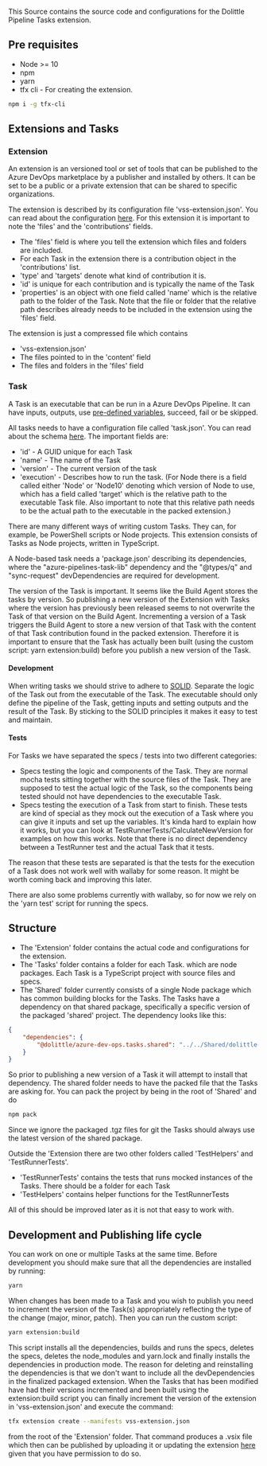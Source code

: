 This Source contains the source code and configurations for the Dolittle Pipeline Tasks extension.

## Pre requisites
* Node >= 10
* npm
* yarn
* tfx cli - For creating the extension.
```bash
npm i -g tfx-cli
```

## Extensions and Tasks

### Extension
An extension is an versioned tool or set of tools that can be published to the Azure DevOps marketplace by a publisher and installed by others. It can be set to be a public or a private extension that can be shared to specific organizations.

The extension is described by its configuration file 'vss-extension.json'. You can read about the configuration [here](https://docs.microsoft.com/en-us/azure/devops/extend/develop/manifest?view=azure-devops). For this extension it is important to note the 'files' and the 'contributions' fields. 
* The 'files' field is where you tell the extension which files and folders are included.
* For each Task in the extension there is a contribution object in the 'contributions' list.
* 'type' and 'targets' denote what kind of contribution it is.
* 'id' is unique for each contribution and is typically the name of the Task
* 'properties' is an object with one field called 'name' which is the relative path to the folder of the Task. Note that the file or folder that the relative path describes already needs to be included in the extension using the 'files' field. 

The extension is just a compressed file which contains
* 'vss-extension.json'
* The files pointed to in the 'content' field
* The files and folders in the 'files' field

### Task
A Task is an executable that can be run in a Azure DevOps Pipeline. It can have inputs, outputs, use [pre-defined variables](https://docs.microsoft.com/en-us/azure/devops/pipelines/build/variables?view=azure-devops&tabs=yaml), succeed, fail or be skipped.

All tasks needs to have a configuration file called 'task.json'. You can read about the schema [here](https://github.com/microsoft/azure-pipelines-task-lib/blob/master/tasks.schema.json). The important fields are:
* 'id' - A GUID unique for each Task
* 'name' - The name of the Task
* 'version' - The current version of the task
* 'execution' - Describes how to run the task. (For Node there is a field called either 'Node' or 'Node10' denoting which version of Node to use, which has a field called 'target' which is the relative path to the executable Task file. Also important to note that this relative path needs to be the actual path to the executable in the packed extension.)

There are many different ways of writing custom Tasks. They can, for example, be PowerShell scripts or Node projects. This extension consists of Tasks as Node projects, written in TypeScript.

A Node-based task needs a 'package.json' describing its dependencies, where the "azure-pipelines-task-lib" dependency and the "@types/q" and "sync-request" devDependencies are required for development.

The version of the Task is important. It seems like the Build Agent stores the tasks by version. So publishing a new version of the Extension with Tasks where the version has previously been released seems to not overwrite the Task of that version on the Build Agent. Incrementing a version of a Task triggers the Build Agent to store a new version of that Task with the content of that Task contribution found in the packed extension. Therefore it is important to ensure that the Task has actually been built (using the custom script: yarn extension:build) before you publish a new version of the Task.

#### Development
When writing tasks we should strive to adhere to [SOLID](https://itnext.io/solid-principles-explanation-and-examples-715b975dcad4). Separate the logic of the Task out from the executable of the Task. The executable should only define the pipeline of the Task, getting inputs and setting outputs and the result of the Task. By sticking to the SOLID principles it makes it easy to test and maintain. 

#### Tests
For Tasks we have separated the specs / tests into two different categories:
* Specs testing the logic and components of the Task. They are normal mocha tests sitting together with the source files of the Task. They are supposed to test the actual logic of the Task, so the components being tested should not have dependencies to the executable Task.
* Specs testing the execution of a Task from start to finish. These tests are kind of special as they mock out the execution of a Task where you can give it inputs and set up the variables. It's kinda hard to explain how it works, but you can look at TestRunnerTests/CalculateNewVersion for examples on how this works. Note that there is no direct dependency between a TestRunner test and the actual Task that it tests.

The reason that these tests are separated is that the tests for the execution of a Task does not work well with wallaby for some reason. It might be worth coming back and improving this later.

There are also some problems currently with wallaby, so for now we rely on the 'yarn test' script for running the specs.

## Structure
* The 'Extension' folder contains the actual code and configurations for the extension.
* The 'Tasks' folder contains a folder for each Task. which are node packages. Each Task is a TypeScript project with source files and specs.
* The 'Shared' folder currently consists of a single Node package which has common building blocks for the Tasks. The Tasks have a dependency on that shared package, specifically a specific version of the packaged 'shared' project. The dependency looks like this:
```json
{
    "dependencies": {
        "@dolittle/azure-dev-ops.tasks.shared": "../../Shared/dolittle-azure-dev-ops.tasks.shared-<version>.tgz"
    }
}
```
So prior to publishing a new version of a Task it will attempt to install that dependency. The shared folder needs to have the packed file that the Tasks are asking for. You can pack the project by being in the root of 'Shared' and do 
```bash
npm pack 
```
Since we ignore the packaged .tgz files for git the Tasks should always use the latest version of the shared package. 

Outside the 'Extension there are two other folders called 'TestHelpers' and 'TestRunnerTests'.
* 'TestRunnerTests' contains the tests that runs mocked instances of the Tasks. There should be a folder for each Task
* 'TestHelpers' contains helper functions for the TestRunnerTests

All of this should be improved later as it is not that easy to work with.

## Development and Publishing life cycle
You can work on one or multiple Tasks at the same time. Before development you should make sure that all the dependencies are installed by running:
```bash
yarn
```

When changes has been made to a Task and you wish to publish you need to increment the version of the Task(s) appropriately reflecting the type of the change (major, minor, patch). Then you can run the custom script:
```bash
yarn extension:build
```
This script installs all the dependencies, builds and runs the specs, deletes the specs, deletes the node_modules and yarn.lock and finally installs the dependencies in production mode. The reason for deleting and reinstalling the dependencies is that we don't want to include all the devDependencies in the finalized packaged extension. When the Tasks that has been modified have had their versions incremented and been built using the extension:build script you can finally increment the version of the extension in 'vss-extension.json' and execute the command:
```bash
tfx extension create --manifests vss-extension.json
```
from the root of the 'Extension' folder. That command produces a .vsix file which then can be published by uploading it or updating the extension [here](https://marketplace.visualstudio.com/manage/publishers/dolittle) given that you have permission to do so.